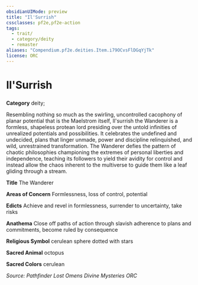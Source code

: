 ```yaml
---
obsidianUIMode: preview
title: "Il'Surrish"
cssclasses: pf2e,pf2e-action
tags:
  - trait/
  - category/deity
  - remaster
aliases: "Compendium.pf2e.deities.Item.i79OCvsFlDGqYjTk"
license: ORC
---
```

# Il'Surrish

### 

**Category** deity; 




Resembling nothing so much as the swirling, uncontrolled cacophony of planar potential that is the Maelstrom itself, Il'surrish the Wanderer is a formless, shapeless protean lord presiding over the untold infinities of unrealized potentials and possibilities. It celebrates the undefined and undecided, plans that linger unmade, power and discipline relinquished, and wild, unrestrained transformation. The Wanderer defies the pattern of chaotic philosophies championing the extremes of personal liberties and independence, teaching its followers to yield their avidity for control and instead allow the chaos inherent to the multiverse to guide them like a leaf gliding through a stream.

**Title** The Wanderer

**Areas of Concern** Formlessness, loss of control, potential

**Edicts** Achieve and revel in formlessness, surrender to uncertainty, take risks

**Anathema** Close off paths of action through slavish adherence to plans and commitments, become ruled by consequence

**Religious Symbol** cerulean sphere dotted with stars

**Sacred Animal** octopus

**Sacred Colors** cerulean

*Source: Pathfinder Lost Omens Divine Mysteries*
*ORC*